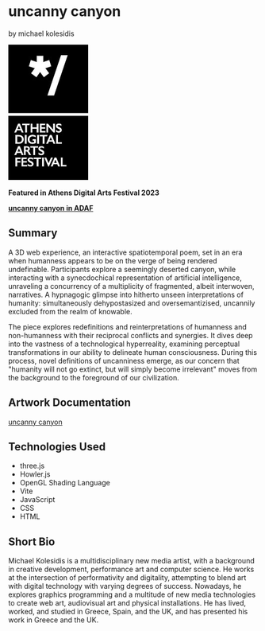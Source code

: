# uncanny canyon

by michael kolesidis

![adaf logo](./media/adaf.jpg)

**Featured in Athens Digital Arts Festival 2023**

[**uncanny canyon in ADAF**](https://online.adaf.gr/video/uncanny-canyon/)

## Summary

A 3D web experience, an interactive spatiotemporal poem, set in an era when humanness appears to be on the verge of being rendered undefinable. Participants explore a seemingly deserted canyon, while interacting with a synecdochical representation of artificial intelligence, unraveling a concurrency of a multiplicity of fragmented, albeit interwoven, narratives. A hypnagogic glimpse into hitherto unseen interpretations of humanity: simultaneously dehypostasized and oversemantizised, uncannily excluded from the realm of knowable.

The piece explores redefinitions and reinterpretations of humanness and non-humanness with their reciprocal conflicts and synergies. It dives deep into the vastness of a technological hyperreality, examining perceptual transformations in our ability to delineate human consciousness. During this process, novel definitions of uncanniness emerge, as our concern that "humanity will not go extinct, but will simply become irrelevant" moves from the background to the foreground of our civilization.

## Artwork Documentation

[uncanny canyon](https://docs.google.com/document/d/1osOCtdUGjlvaZNHYEnBOjEUEwFj5L9qizVWQsWzC9nY/edit?usp=sharing)

## Technologies Used

- three.js
- Howler.js
- OpenGL Shading Language
- Vite
- JavaScript
- CSS
- HTML

## Short Bio

Michael Kolesidis is a multidisciplinary new media artist, with a background in creative development, performance art and computer science. He works at the intersection of performativity and digitality, attempting to blend art with digital technology with varying degrees of success. Nowadays, he explores graphics programming and a multitude of new media technologies to create web art, audiovisual art and physical installations. He has lived, worked, and studied in Greece, Spain, and the UK, and has presented his work in Greece and the UK.
